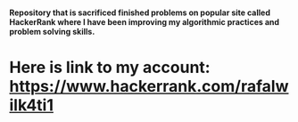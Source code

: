 #### Repository that is sacrificed finished problems on popular site called HackerRank where I have been improving my algorithmic practices and problem solving skills.

# Here is link to my account: https://www.hackerrank.com/rafalwilk4ti1
